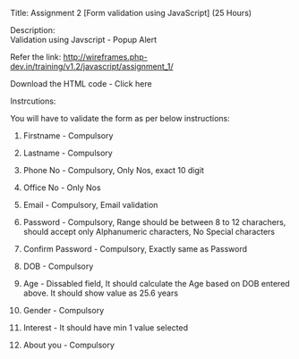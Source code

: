 Title:	Assignment 2 [Form validation using JavaScript] (25 Hours)


Description:	
Validation using Javscript - Popup Alert

Refer the link: http://wireframes.php-dev.in/training/v1.2/javascript/assignment_1/

Download the HTML code - Click here

Instrcutions: 

You will have to validate the form as per below instructions: 

1. Firstname - Compulsory 

2. Lastname - Compulsory

3. Phone No - Compulsory, Only Nos, exact 10 digit

4. Office No - Only Nos

5. Email - Compulsory, Email validation

6. Password - Compulsory, Range should be between 8 to 12 charachers, should accept only Alphanumeric characters, No Special characters

7. Confirm Password - Compulsory, Exactly same as Password

8. DOB - Compulsory

9. Age - Dissabled field, It should calculate the Age based on DOB entered above. It should show value as 25.6 years

10. Gender - Compulsory

11. Interest - It should have min 1 value selected

12. About you - Compulsory 
